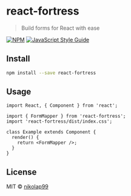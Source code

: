 # react-fortress

> Build forms for React with ease

[![NPM](https://img.shields.io/npm/v/react-fortress.svg)](https://www.npmjs.com/package/react-fortress) [![JavaScript Style Guide](https://img.shields.io/badge/code_style-standard-brightgreen.svg)](https://standardjs.com)

## Install

```bash
npm install --save react-fortress
```

## Usage

```tsx
import React, { Component } from 'react';

import { FormMapper } from 'react-fortress';
import 'react-fortress/dist/index.css';

class Example extends Component {
  render() {
    return <FormMapper />;
  }
}
```

## License

MIT © [nikolap99](https://github.com/nikolap99)
